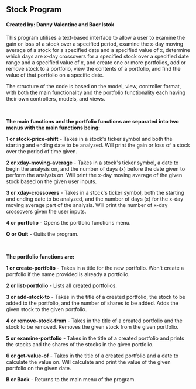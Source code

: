 <h2>Stock Program</h2>
<h4>Created by: Danny Valentine and Baer Istok</h4>
<p>
  This program utilises a text-based interface to allow a user to examine the gain or loss of a 
  stock over a specified period, examine the x-day moving average of a stock for a specified date 
  and a specified value of x, determine which days are x-day crossovers for a specified stock over 
  a specified date range and a specified value of x, and create one or more portfolios, add or 
  remove stock to a portfolio, view the contents of a portfolio, and find the value of that 
  portfolio on a specific date.
</p>
<p>
  The structure of the code is based on the model, view, controller format, with both the main 
  functionality and the portfolio functionality each having their own controllers, models, and 
  views.
</p>
<br>
<p>
  <b>The main functions and the portfolio functions are separated into two menus with the main 
  functions being:</b>
  <p>
     <b>1 or stock-price-shift</b> - Takes in a stock's ticker symbol and both the starting and 
    ending date to be analyzed. Will print the gain or loss of a stock over the period of time 
    given.
  </p>
  <p>
    <b>2 or xday-moving-average</b> - Takes in a stock's ticker symbol, a date to begin the 
    analysis on, and the number of days (x) before the date given to perform the analysis on. Will 
    print the x-day moving average of the given stock based on the given user inputs.
  </p>
  <p>
    <b>3 or xday-crossovers</b> - Takes in a stock's ticker symbol, both the starting and ending 
    date to be analyzed, and the number of days (x) for the x-day moving average part of the 
    analysis. Will print the number of x-day crossovers given the user inputs.
  </p>
  <p>
    <b>4 or portfolio</b> - Opens the portfolio functions menu.
  </p>
  <p>
    <b>Q or Quit</b> - Quits the program.
  </p>
</p>
<br>
<p>
  <b>The portfolio functions are: </b>
  <p>
    <b>1 or create-portfolio</b> - Takes in a title for the new portfolio. Won't create a portfolio
    if the name provided is already a portfolio.
  </p>
  <p>
    <b>2 or list-portfolio</b> - Lists all created portfolios.
  </p>
  <p>
    <b>3 or add-stock-to</b> - Takes in the title of a created portfolio, the stock to be added to 
    the portfolio, and the number of shares to be added. Adds the given stock to the given
    portfolio.
  </p>
    <p>
    <b>4 or remove-stock-from</b> - Takes in the title of a created portfolio and the stock to be 
      removed. Removes the given stock from the given portfolio.
  </p>
    <p>
    <b>5 or examine-portfolio</b> - Takes in the title of a created portfolio and prints the stocks
      and the shares of the stocks in the given portfolio.
  </p>
    <p>
    <b>6 or get-value-of</b> - Takes in the title of a created portfolio and a date to calculate
      the value on. Will calculate and print the value of the given portfolio on the given date.
  </p>
    <p>
    <b>B or Back</b> - Returns to the main menu of the program.
  </p>
</p>
